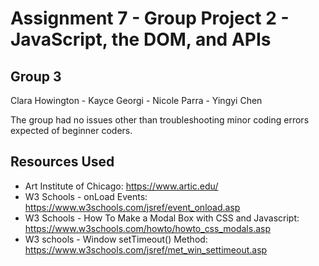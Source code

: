 # Assignment 7 - Group Project 2 - JavaScript, the DOM, and APIs

## Group 3

Clara Howington - Kayce Georgi - Nicole Parra - Yingyi Chen

The group had no issues other than troubleshooting minor coding errors expected of beginner coders.

## Resources Used

* Art Institute of Chicago: https://www.artic.edu/
* W3 Schools - onLoad Events: https://www.w3schools.com/jsref/event_onload.asp
* W3 Schools - How To Make a Modal Box with CSS and Javascript: https://www.w3schools.com/howto/howto_css_modals.asp
* W3 schools - Window setTimeout() Method: https://www.w3schools.com/jsref/met_win_settimeout.asp